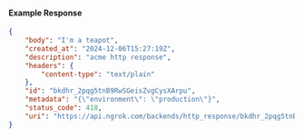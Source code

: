 <!-- Code generated for API Clients. DO NOT EDIT. -->

#### Example Response

```json
{
	"body": "I'm a teapot",
	"created_at": "2024-12-06T15:27:19Z",
	"description": "acme http response",
	"headers": {
		"content-type": "text/plain"
	},
	"id": "bkdhr_2pqg5tnB9RwSGeisZvgCysXArpu",
	"metadata": "{\"environment\": \"production\"}",
	"status_code": 418,
	"uri": "https://api.ngrok.com/backends/http_response/bkdhr_2pqg5tnB9RwSGeisZvgCysXArpu"
}
```
